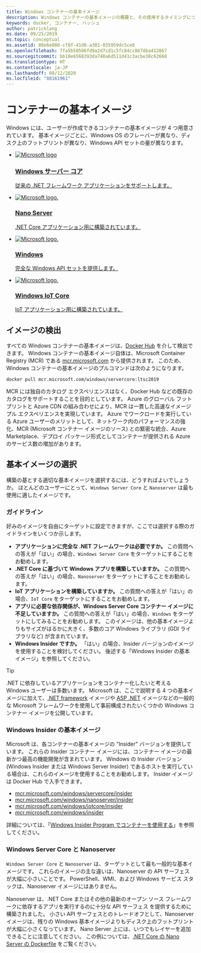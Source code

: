 ```yaml
---
title: Windows コンテナーの基本イメージ
description: Windows コンテナーの基本イメージの概要と、その使用するタイミングについて説明します。
keywords: docker, コンテナー, ハッシュ
author: patricklang
ms.date: 09/25/2019
ms.topic: conceptual
ms.assetid: 88e6e080-cf8f-41d8-a301-035959dc5ce0
ms.openlocfilehash: 7fa5b50506fd9a2d7cd1c5fc84cc867dba412867
ms.sourcegitcommit: bb18e6568393da748a6d511d41c3acbe38c62668
ms.translationtype: HT
ms.contentlocale: ja-JP
ms.lasthandoff: 08/12/2020
ms.locfileid: "88161961"
---
```

# <a name="container-base-images"></a>コンテナーの基本イメージ

Windows には、ユーザーが作成できるコンテナーの基本イメージが 4 つ用意されています。 基本イメージごとに、Windows OS のフレーバーが異なり、ディスク上のフットプリントが異なり、Windows API セットの量が異なります。

<ul class="columns is-multiline has-margin-left-none has-margin-bottom-none has-padding-top-medium">
    <li class="column is-one-quarter has-padding-top-small-mobile has-padding-bottom-small">
        <a class="is-undecorated is-full-height is-block"
            href="https://hub.docker.com/_/microsoft-windows-servercore" data-linktype="external">
            <article class="card has-outline-hover is-relative is-full-height has-padding-none">
                    <div class="cardImageOuter bgdAccent1 has-padding-top-large has-padding-bottom-large has-padding-left-large has-padding-right-large">
                        <div class="cardImage centered has-padding-top-large has-padding-bottom-large has-padding-left-large has-padding-right-large">
                            <img src="media/Microsoft_logo.svg" alt="Microsoft logo" data-linktype="relative-path">
                        </div>
                    </div>
                <div class="card-content has-text-overflow-ellipsis has-padding-top-small">
                    <div class="has-padding-bottom-none">
                        <h3 class="is-size-4 has-margin-top-none has-margin-bottom-none has-text-primary">Windows サーバー コア</h3>
                    </div>
                    <div class="is-size-7 has-margin-top-small has-line-height-reset">
                        <p>従来の .NET フレームワーク アプリケーションをサポートします。</p>
                    </div>
                </div>
            </article>
        </a>
    </li>
    <li class="column is-one-quarter has-padding-top-small-mobile has-padding-bottom-small">
        <a class="is-undecorated is-full-height is-block"
            href="https://hub.docker.com/_/microsoft-windows-nanoserver" data-linktype="external">
            <article class="card has-outline-hover is-relative is-full-height has-padding-none">
                    <div class="cardImageOuter bgdAccent1 has-padding-top-large has-padding-bottom-large has-padding-left-large has-padding-right-large">
                        <div class="cardImage centered has-padding-top-large has-padding-bottom-large has-padding-left-large has-padding-right-large">
                            <img src="media/Microsoft_logo.svg" alt="Microsoft logo." data-linktype="relative-path">
                        </div>
                    </div>
                <div class="card-content has-text-overflow-ellipsis has-padding-top-small">
                    <div class="has-padding-bottom-none">
                        <h3 class="is-size-4 has-margin-top-none has-margin-bottom-none has-text-primary">Nano Server</h3>
                    </div>
                    <div class="is-size-7 has-margin-top-small has-line-height-reset">
                        <p>.NET Core アプリケーション用に構築されています。</p>
                    </div>
                </div>
            </article>
        </a>
    </li>
    <li class="column is-one-quarter has-padding-top-small-mobile has-padding-bottom-small">
        <a class="is-undecorated is-full-height is-block"
            href="https://hub.docker.com/_/microsoft-windows" data-linktype="external">
            <article class="card has-outline-hover is-relative is-full-height has-padding-none">
                    <div class="cardImageOuter bgdAccent1 has-padding-top-large has-padding-bottom-large has-padding-left-large has-padding-right-large">
                        <div class="cardImage centered has-padding-top-large has-padding-bottom-large has-padding-left-large has-padding-right-large">
                            <img src="media/Microsoft_logo.svg" alt="Microsoft logo." data-linktype="relative-path">
                        </div>
                    </div>
                <div class="card-content has-text-overflow-ellipsis has-padding-top-small">
                    <div class="has-padding-bottom-none">
                        <h3 class="is-size-4 has-margin-top-none has-margin-bottom-none has-text-primary">Windows</h3>
                    </div>
                    <div class="is-size-7 has-margin-top-small has-line-height-reset">
                        <p>完全な Windows API セットを提供します。</p>
                    </div>
                </div>
            </article>
        </a>
    </li>
    <li class="column is-one-quarter has-padding-top-small-mobile has-padding-bottom-small">
        <a class="is-undecorated is-full-height is-block"
            href="https://hub.docker.com/_/microsoft-windows-iotcore" data-linktype="external">
            <article class="card has-outline-hover is-relative is-full-height has-padding-none">
                    <div class="cardImageOuter bgdAccent1 has-padding-top-large has-padding-bottom-large has-padding-left-large has-padding-right-large">
                        <div class="cardImage centered has-padding-top-large has-padding-bottom-large has-padding-left-large has-padding-right-large">
                            <img src="media/Microsoft_logo.svg" alt="Microsoft logo." data-linktype="relative-path">
                        </div>
                    </div>
                <div class="card-content has-text-overflow-ellipsis has-padding-top-small">
                    <div class="has-padding-bottom-none">
                        <h3 class="is-size-4 has-margin-top-none has-margin-bottom-none has-text-primary">Windows IoT Core</h3>
                    </div>
                    <div class="is-size-7 has-margin-top-small has-line-height-reset">
                        <p>IoT アプリケーション用に構築されています。</p>
                    </div>
                </div>
            </article>
        </a>
    </li>
</ul>

## <a name="image-discovery"></a>イメージの検出

すべての Windows コンテナーの基本イメージは、[Docker Hub](https://hub.docker.com/_/microsoft-windows-base-os-images) を介して検出できます。 Windows コンテナーの基本イメージ自体は、Microsoft Container Registry (MCR) である [mcr.microsoft.com](https://azure.microsoft.com/services/container-registry/) から提供されます。 このため、Windows コンテナーの基本イメージのプルコマンドは次のようになります。

```code
docker pull mcr.microsoft.com/windows/servercore:ltsc2019
```

MCR には独自のカタログ エクスペリエンスはなく、Docker Hub などの既存のカタログをサポートすることを目的としています。 Azure のグローバル フットプリントと Azure CDN の組み合わせにより、MCR は一貫した高速なイメージ プル エクスペリエンスを実現しています。 Azure でワークロードを実行している Azure ユーザーのメリットとして、ネットワーク内のパフォーマンスの強化、MCR (Microsoft コンテナー イメージのソース) との緊密な統合、Azure Marketplace、デプロイ パッケージ形式としてコンテナーが提供される Azure のサービス数の増加があります。

## <a name="choosing-a-base-image"></a>基本イメージの選択

構築の基とする適切な基本イメージを選択するには、どうすればよいでしょうか。 ほとんどのユーザーにとって、`Windows Server Core` と `Nanoserver` は最も使用に適したイメージです。

### <a name="guidelines"></a>ガイドライン

 好みのイメージを自由にターゲットに設定できますが、ここでは選択する際のガイドラインをいくつか示します。

- **アプリケーションに完全な .NET フレームワークは必要ですか。** この質問への答えが「はい」の場合、`Windows Server Core` をターゲットにすることをお勧めします。
- **.NET Core に基づいて Windows アプリを構築していますか。** この質問への答えが「はい」の場合、`Nanoserver` をターゲットにすることをお勧めします。
- **IoT アプリケーションを構築していますか。** この質問への答えが「はい」の場合、`IoT Core` をターゲットにすることをお勧めします。
- **アプリに必要な依存関係が、Windows Server Core コンテナー イメージに不足していますか。** この質問への答えが「はい」の場合、`Windows` をターゲットにしてみることをお勧めします。 このイメージは、他の基本イメージよりもサイズがはるかに大きく、多数のコア Windows ライブラリ (GDI ライブラリなど) が含まれています。
- **Windows Insider ですか。** 「はい」の場合、Insider バージョンのイメージを使用することを検討してください。 後述する「Windows Insider の基本イメージ」を参照してください。

> [!TIP]
> .NET に依存しているアプリケーションをコンテナー化したいと考える Windows ユーザーは多数います。 Microsoft は、ここで説明する 4 つの基本イメージに加えて、[.NET framework](https://hub.docker.com/_/microsoft-dotnet-framework) イメージや [ASP .NET](https://hub.docker.com/_/microsoft-dotnet-framework-aspnet/) イメージなどの一般的な Microsoft フレームワークを使用して事前構成されたいくつかの Windows コンテナー イメージを公開しています。

### <a name="base-images-for-windows-insiders"></a>Windows Insider の基本イメージ

Microsoft は、各コンテナーの基本イメージの "Insider" バージョンを提供しています。 これらの Insider コンテナー イメージには、コンテナー イメージの最新かつ最高の機能開発が含まれています。 Windows の Insider バージョン (Windows Insider または Windows Server Insider) であるホストを実行している場合は、これらのイメージを使用することをお勧めします。 Insider イメージは Docker Hub で入手できます。

- [mcr.microsoft.com/windows/servercore/insider](https://hub.docker.com/_/microsoft-windows-servercore-insider)
- [mcr.microsoft.com/windows/nanoserver/insider](https://hub.docker.com/_/microsoft-windows-nanoserver-insider)
- [mcr.microsoft.com/windows/iotcore/insider](https://hub.docker.com/_/microsoft-windows-iotcore-insider)
- [mcr.microsoft.com/windows/insider](https://hub.docker.com/_/microsoft-windows-insider)

詳細については、「[Windows Insider Program でコンテナーを使用する](../deploy-containers/insider-overview.md)」を参照してください。

### <a name="windows-server-core-vs-nanoserver"></a>Windows Server Core と Nanoserver

`Windows Server Core` と `Nanoserver` は、ターゲットとして最も一般的な基本イメージです。 これらのイメージの主な違いは、Nanoserver の API サーフェスが大幅に小さいことです。 PowerShell、WMI、および Windows サービス スタックは、Nanoserver イメージにはありません。

Nanoserver は、.NET Core またはその他の最新のオープン ソース フレームワークに依存するアプリを実行するのに十分な API サーフェス を提供するために構築されました。 小さい API サーフェスとのトレードオフとして、Nanoserver イメージは、残りの Windows 基本イメージよりもディスク上のフットプリントが大幅に小さくなっています。 Nano Server 上には、いつでもレイヤーを追加できることに注意してください。 この例については、[.NET Core の Nano Server の Dockerfile](https://github.com/dotnet/dotnet-docker/blob/master/src/sdk/2.1/nanoserver-1909/amd64/Dockerfile) をご覧ください。
